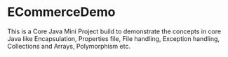 # ECommerceDemo
This is a Core Java Mini Project build to demonstrate the concepts in core Java like Encapsulation, Properties file, File handling, Exception handling, Collections and Arrays, Polymorphism etc.
